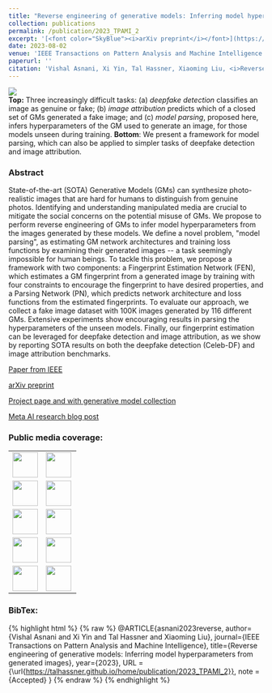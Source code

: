 ```yaml
---
title: "Reverse engineering of generative models: Inferring model hyperparameters from generated images"
collection: publications
permalink: /publication/2023_TPAMI_2
excerpt: '[<font color="SkyBlue"><i>arXiv preprint</i></font>](https://arxiv.org/pdf/2106.07873.pdf)'
date: 2023-08-02
venue: 'IEEE Transactions on Pattern Analysis and Machine Intelligence'
paperurl: ''
citation: 'Vishal Asnani, Xi Yin, Tal Hassner, Xiaoming Liu, <i>Reverse engineering of generative models: Inferring model hyperparameters from generated images.</i> IEEE Transactions on Pattern Analysis and Machine Intelligence. Accepted, Aug. 2023.'
---
```


<img src='https://github.com/vishal3477/Reverse_Engineering_GMs/raw/main/image/teaser_resized.png'><br/>
<b>Top:</b> Three increasingly difficult tasks: (a) *deepfake detection* classifies an image as genuine or fake; (b) *image attribution* predicts which of a closed set of GMs generated a fake image; and (c) *model parsing*, proposed here, infers hyperparameters of the GM used to generate an image, for those models unseen during training. <b>Bottom</b>: We present a framework for model parsing, which can also be applied to simpler tasks of deepfake detection and image attribution.


### Abstract
State-of-the-art (SOTA) Generative Models (GMs) can synthesize photo-realistic images that are hard for humans to distinguish from genuine photos. Identifying and understanding manipulated media are crucial to mitigate the social concerns on the potential misuse of GMs. We propose to perform reverse engineering of GMs to infer model hyperparameters from the images generated by these models. We define a novel problem, "model parsing", as estimating GM network architectures and training loss functions by examining their generated images -- a task seemingly impossible for human beings. To tackle this problem, we propose a framework with two components: a Fingerprint Estimation Network (FEN), which estimates a GM fingerprint from a generated image by training with four constraints to encourage the fingerprint to have desired properties, and a Parsing Network (PN), which predicts network architecture and loss functions from the estimated fingerprints. To evaluate our approach, we collect a fake image dataset with 100K images generated by 116 different GMs. Extensive experiments show encouraging results in parsing the hyperparameters of the unseen models. Finally, our fingerprint estimation can be leveraged for deepfake detection and image attribution, as we show by reporting SOTA results on both the deepfake detection (Celeb-DF) and image attribution benchmarks.


[Paper from IEEE](https://www.computer.org/csdl/journal/tp/5555/01/10202583/1PhSMobmlUs)

[arXiv preprint](https://arxiv.org/abs/2106.07873)

[Project page and with generative model collection](https://github.com/vishal3477/Reverse_Engineering_GMs)

[Meta AI research blog post](https://ai.meta.com/blog/reverse-engineering-generative-model-from-a-single-deepfake-image/) 


### Public media coverage:
<!-- [![IMAGE ALT TEXT](https://upload.wikimedia.org/wikipedia/commons/thumb/e/e3/CNBC_logo.svg/701px-CNBC_logo.svg.png)](https://www.cnbc.com/2021/06/16/facebook-scientists-say-they-can-tell-where-deepfakes-come-from.html "CNBC") -->

<!-- [![IMAGE ALT TEXT](https://upload.wikimedia.org/wikipedia/commons/thumb/c/cf/CNET_%282022%29.svg/220px-CNET_%282022%29.svg.png)](https://www.cnet.com/news/privacy/facebook-steps-up-efforts-to-study-deepfakes/?PostType=link&ServiceType=twitter&TheTime=2021-06-16T16%3A03%3A06&UniqueID=5656784E-CEBC-11EB-BC13-31D94744363C&ftag=COS-05-10aaa0b "CNET") -->

<!-- [![IMAGE ALT TEXT](https://upload.wikimedia.org/wikipedia/commons/thumb/b/bb/Engadget-logo.svg/640px-Engadget-logo.svg.png)](https://www.engadget.com/facebooks-latest-ai-detects-deep-fakes-and-knows-where-they-came-from-160012532.html "Engadget") -->

<!-- [![IMAGE ALT TEXT](https://upload.wikimedia.org/wikipedia/commons/thumb/7/74/Fortune_magazine_logo_2016.svg/200px-Fortune_magazine_logo_2016.svg.png)](https://fortune.com/2021/06/16/facebook-detecting-deepfakes-research-michigan-state/ "Fortune") -->

<!-- [![IMAGE ALT TEXT](https://upload.wikimedia.org/wikipedia/commons/thumb/7/7a/Michigan_State_University_wordmark.svg/220px-Michigan_State_University_wordmark.svg.png)](https://msutoday.msu.edu/news/2021/deepfake-detection "MSU") -->


<!-- [![IMAGE ALT TEXT](https://upload.wikimedia.org/wikipedia/commons/thumb/c/c0/New_Scientist_logo.svg/689px-New_Scientist_logo.svg.png)](https://www.newscientist.com/article/2281198-facebook-ai-aims-to-identify-deepfake-images-and-trace-their-creators/ "New Scientist") -->

<!-- [![IMAGE ALT TEXT](https://www.dremio.com/wp-content/uploads/2021/10/sa-logo.png)](https://siliconangle.com/2021/06/16/facebook-reverse-engineering-deepfakes-detect-ai-models-used-create/ "SiliconANGLE") -->

<!-- [![IMAGE ALT TEXT](https://upload.wikimedia.org/wikipedia/commons/thumb/7/7b/VentureBeat_logo.svg/401px-VentureBeat_logo.svg.png)](https://venturebeat.com/business/facebooks-ai-reverse-engineers-models-used-to-generate-deepfakes/ "VentureBeat") -->

<!-- [![IMAGE ALT TEXT](https://upload.wikimedia.org/wikipedia/commons/thumb/f/fb/The_Verge_Logo_2016.svg/220px-The_Verge_Logo_2016.svg.png)](https://www.theverge.com/2021/6/16/22534690/facebook-deepfake-detection-reverse-engineer-ai-model-hyperparameters "The Verge") -->

<!-- [![IMAGE ALT TEXT](https://s.wsj.net/img/meta/wsj-social-share.png)](https://www.wsj.com/articles/facebook-michigan-state-develop-deepfake-detection-technique-11623859200 "The Wall Street Journal") -->

<table style="border-collapse: collapse; border: none;">
  <tr>
    <td style="border: none; ">
      <a href="https://www.cnbc.com/2021/06/16/facebook-scientists-say-they-can-tell-where-deepfakes-come-from.html"><img src="https://upload.wikimedia.org/wikipedia/commons/thumb/e/e3/CNBC_logo.svg/701px-CNBC_logo.svg.png" height="50px" style="height: 50px !important; width: auto !important;" /></a>
    </td>
    <td style="border: none; padding-right: 10px;">
      <a href="https://www.cnet.com/news/privacy/facebook-steps-up-efforts-to-study-deepfakes/"><img src="https://upload.wikimedia.org/wikipedia/commons/thumb/c/cf/CNET_%282022%29.svg/220px-CNET_%282022%29.svg.png" height="50px" style="height: 50px !important; width: auto !important;" /></a>
    </td>
  </tr>
  <tr>
    <td style="border: none; ">
      <a href="https://www.engadget.com/facebooks-latest-ai-detects-deep-fakes-and-knows-where-they-came-from-160012532.html"><img src="https://upload.wikimedia.org/wikipedia/commons/thumb/b/bb/Engadget-logo.svg/640px-Engadget-logo.svg.png" height="50px" style="height: 50px !important; width: auto !important;" /></a>
    </td>
    <td style="border: none; padding-right: 10px;">
      <a href="https://fortune.com/2021/06/16/facebook-detecting-deepfakes-research-michigan-state/"><img src="https://upload.wikimedia.org/wikipedia/commons/thumb/7/74/Fortune_magazine_logo_2016.svg/200px-Fortune_magazine_logo_2016.svg.png" height="50px" style="height: 50px !important; width: auto !important;" /></a>
    </td>
  </tr> 
  <tr>
    <td style="border: none; ">
      <a href="https://www.wsj.com/articles/facebook-michigan-state-develop-deepfake-detection-technique-11623859200/"><img src="https://s.wsj.net/img/meta/wsj-social-share.png" height="50px" style="height: 50px !important; width: auto !important;" /></a>
    </td>
    <td style="border: none; padding-right: 10px;">
      <a href="https://msutoday.msu.edu/news/2021/deepfake-detection"><img src="https://upload.wikimedia.org/wikipedia/commons/thumb/7/7a/Michigan_State_University_wordmark.svg/220px-Michigan_State_University_wordmark.svg.png" height="50px" style="height: 50px !important; width: auto !important;" /></a>
    </td>
  </tr>
  <tr>
    <td style="border: none; ">
      <a href="https://www.newscientist.com/article/2281198-facebook-ai-aims-to-identify-deepfake-images-and-trace-their-creators/"><img src="https://upload.wikimedia.org/wikipedia/commons/thumb/c/c0/New_Scientist_logo.svg/689px-New_Scientist_logo.svg.png" height="50px" style="height: 50px !important; width: auto !important;" /></a>
    </td>
    <td style="border: none; padding-right: 10px;">
      <a href="https://siliconangle.com/2021/06/16/facebook-reverse-engineering-deepfakes-detect-ai-models-used-create/"><img src="https://www.dremio.com/wp-content/uploads/2021/10/sa-logo.png" height="50px" style="height: 50px !important; width: auto !important;" /></a>
    </td>
  </tr>
  <tr>
    <td style="border: none; ">
      <a href="https://venturebeat.com/business/facebooks-ai-reverse-engineers-models-used-to-generate-deepfakes/"><img src="https://upload.wikimedia.org/wikipedia/commons/thumb/7/7b/VentureBeat_logo.svg/401px-VentureBeat_logo.svg.png" height="50px" style="height: 50px !important; width: auto !important;" /></a>
    </td>
    <td style="border: none; padding-right: 10px;">
      <a href="https://www.theverge.com/2021/6/16/22534690/facebook-deepfake-detection-reverse-engineer-ai-model-hyperparameters/"><img src="https://upload.wikimedia.org/wikipedia/commons/thumb/f/fb/The_Verge_Logo_2016.svg/220px-The_Verge_Logo_2016.svg.png" height="50px" style="height: 50px !important; width: auto !important;" /></a>
    </td>
  </tr>
</table>





### BibTex:
{% highlight html %}
{% raw %}
@ARTICLE{asnani2023reverse,
  author={Vishal Asnani and Xi Yin and Tal Hassner and Xiaoming Liu},
  journal={IEEE Transactions on Pattern Analysis and Machine Intelligence},
  title={Reverse engineering of generative models: Inferring model hyperparameters from generated images},
  year={2023},
  URL = {\url{https://talhassner.github.io/home/publication/2023_TPAMI_2}},
  note = {Accepted}
}
{% endraw %}
{% endhighlight %}